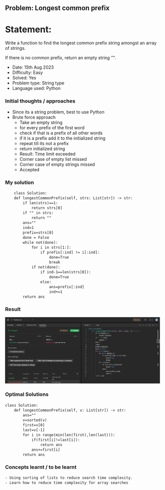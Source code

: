 ## Problem: Longest common prefix

# Statement:

<p>
Write a function to find the longest common prefix string amongst an array of strings.

If there is no common prefix, return an empty string "".

</p>

- Date: 15th Aug 2023
- Difficulty: Easy
- Solved: Yes
- Problem type: String type
- Language used: Python

### Initial thoughts / approaches

- Since its a string problem, best to use Python
- Brute force approach
  - Take an empty string
  - for every prefix of the first word
  - check if that is a prefix of all other words
  - if it is a prefix add it to the initialized string
  - repeat till its not a prefix
  - return initialized string
  - Result: Time limit exceeded
  - Corner case of empty list missed
  - Corner case of empty strings missed
  - Accepted

### My solution

```
    class Solution:
    def longestCommonPrefix(self, strs: List[str]) -> str:
        if len(strs)==1:
            return strs[0]
        if "" in strs:
            return ""
        ans=""
        ind=1
        prefix=strs[0]
        done = False
        while not(done):
            for i in strs[1:]:
                if prefix[:ind] != i[:ind]:
                    done=True
                    break
            if not(done):
                if ind-1==len(strs[0]):
                    done=True
                else:
                    ans=prefix[:ind]
                    ind+=1
        return ans
```

### Result

<img src="../images/lcp.PNG">

### Optimal Solutions

```
class Solution:
    def longestCommonPrefix(self, v: List[str]) -> str:
        ans=""
        v=sorted(v)
        first=v[0]
        last=v[-1]
        for i in range(min(len(first),len(last))):
            if(first[i]!=last[i]):
                return ans
            ans+=first[i]
        return ans
```

### Concepts learnt / to be learnt

    - Using sorting of lists to reduce search time complexity.
    - Learn how to reduce time complexity for array searches
